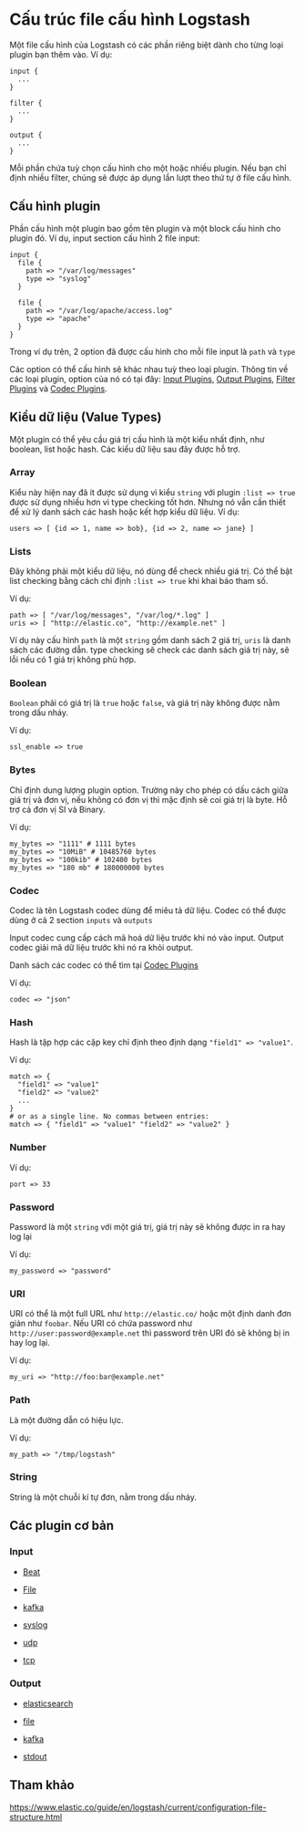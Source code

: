 # Cấu trúc file cấu hình Logstash

Một file cấu hình của Logstash có các phần riêng biệt dành cho từng loại plugin bạn thêm vào. Ví dụ:

```
input {
  ...
}

filter {
  ...
}

output {
  ...
}
```

Mỗi phần chứa tuỳ chọn cấu hình cho một hoặc nhiều plugin. Nếu bạn chỉ định nhiều filter, chúng sẽ được áp dụng lần lượt theo thứ tự ở file cấu hình.

## Cấu hình plugin

Phần cấu hình một plugin bao gồm tên plugin và một block cấu hình cho plugin đó. Ví dụ, input section cấu hình 2 file input:

```
input {
  file {
    path => "/var/log/messages"
    type => "syslog"
  }

  file {
    path => "/var/log/apache/access.log"
    type => "apache"
  }
}
```

Trong ví dụ trên, 2 option đã được cấu hình cho mỗi file input là `path` và `type`

Các option có thể cấu hình sẽ khác nhau tuỳ theo loại plugin. Thông tin về các loại plugin, option của nó có tại đây: [Input Plugins](https://www.elastic.co/guide/en/logstash/current/input-plugins.html), [Output Plugins](https://www.elastic.co/guide/en/logstash/current/output-plugins.html), [Filter Plugins](https://www.elastic.co/guide/en/logstash/current/filter-plugins.html) và [Codec Plugins](https://www.elastic.co/guide/en/logstash/current/codec-plugins.html).

## Kiểu dữ liệu (Value Types)

Một plugin có thể yêu cầu giá trị cấu hình là một kiểu nhất định, như boolean, list hoặc hash. Các kiểu dữ liệu sau đây được hỗ trợ.

### Array

Kiểu này hiện nay đã ít được sử dụng vì kiểu `string` với plugin `:list => true` được sử dụng nhiều hơn vì type checking tốt hơn. Nhưng nó vẫn cần thiết để xử lý danh sách các hash hoặc kết hợp kiểu dữ liệu. Ví dụ:

```
users => [ {id => 1, name => bob}, {id => 2, name => jane} ]
```

### Lists

Đây không phải một kiểu dữ liệu, nó dùng để check nhiều giá trị. Có thể bật list checking bằng cách chỉ định `:list => true` khi khai báo tham số.

Ví dụ:

```
path => [ "/var/log/messages", "/var/log/*.log" ]
uris => [ "http://elastic.co", "http://example.net" ]
```

Ví dụ này cấu hình `path` là một `string` gồm danh sách 2 giá trị, `uris` là danh sách các đường dẫn. type checking sẽ check các danh sách giá trị này, sẽ lỗi nếu có 1 giá trị không phù hợp. 

### Boolean

`Boolean` phải có giá trị là `true` hoặc `false`, và giá trị này không được nằm trong dấu nháy.

Ví dụ:

```
ssl_enable => true 
```

### Bytes

Chỉ định dung lượng plugin option. Trường này cho phép có dấu cách giữa giá trị và đơn vị, nếu không có đơn vị thì mặc định sẽ coi giá trị là byte. Hỗ trợ cả đơn vị SI và Binary.

Ví dụ:

```
my_bytes => "1111" # 1111 bytes
my_bytes => "10MiB" # 10485760 bytes
my_bytes => "100kib" # 102400 bytes
my_bytes => "180 mb" # 180000000 bytes
```

### Codec

Codec là tên Logstash codec dùng để miêu tả dữ liệu. Codec có thể được dùng ở cả 2 section `inputs` và `outputs`

Input codec cung cấp cách mã hoá dữ liệu trước khi nó vào input. Output codec giải mã dữ liệu trước khi nó ra khỏi output. 

Danh sách các codec có thể tìm tại [Codec Plugins](https://www.elastic.co/guide/en/logstash/current/codec-plugins.html)

Ví dụ:

```
codec => "json"
```

### Hash

Hash là tập hợp các cặp key chỉ định theo định dạng `"field1" => "value1"`. 

Ví dụ:

```
match => {
  "field1" => "value1"
  "field2" => "value2"
  ...
}
# or as a single line. No commas between entries:
match => { "field1" => "value1" "field2" => "value2" }
```

### Number

Ví dụ:

```
port => 33
```

### Password

Password là một `string` với một giá trị, giá trị này sẽ không được in ra hay log lại

Ví dụ:

```
my_password => "password"
```

### URI

URI có thể là một full URL như `http://elastic.co/` hoặc một định danh đơn giản như `foobar`. Nếu URI có chứa password như `http://user:password@example.net` thì password trên URI đó sẽ không bị in hay log lại.

Ví dụ:

```
my_uri => "http://foo:bar@example.net"
```

### Path

Là một đường dẫn có hiệu lực.

Ví dụ:

```
my_path => "/tmp/logstash"
```

### String

String là một chuỗi kí tự đơn, nằm trong dấu nháy.

## Các plugin cơ bản

### Input

- [Beat](https://www.elastic.co/guide/en/logstash/current/plugins-inputs-beats.html)

- [File](https://www.elastic.co/guide/en/logstash/current/plugins-inputs-file.html)

- [kafka](https://www.elastic.co/guide/en/logstash/current/plugins-inputs-kafka.html)

- [syslog](https://www.elastic.co/guide/en/logstash/current/plugins-inputs-syslog.html)

- [udp](https://www.elastic.co/guide/en/logstash/current/plugins-inputs-udp.html)

- [tcp](https://www.elastic.co/guide/en/logstash/current/plugins-inputs-tcp.html)

### Output

- [elasticsearch](https://www.elastic.co/guide/en/logstash/current/plugins-outputs-elasticsearch.html)

- [file](https://www.elastic.co/guide/en/logstash/current/plugins-outputs-file.html)

- [kafka](https://www.elastic.co/guide/en/logstash/current/plugins-outputs-kafka.html)

- [stdout](https://www.elastic.co/guide/en/logstash/current/plugins-outputs-stdout.html)

## Tham khảo

https://www.elastic.co/guide/en/logstash/current/configuration-file-structure.html